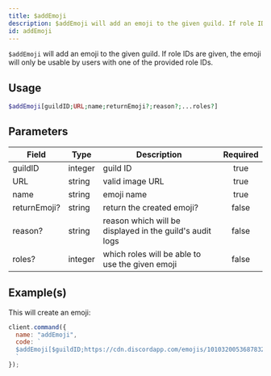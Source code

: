 ```yaml
---
title: $addEmoji
description: $addEmoji will add an emoji to the given guild. If role IDs are given, the emoji will only be usable by users with one of the provided role IDs.
id: addEmoji
---
```


`$addEmoji` will add an emoji to the given guild. If role IDs are given, the emoji will only be usable by users with one
of the provided role IDs.

## Usage

```php
$addEmoji[guildID;URL;name;returnEmoji?;reason?;...roles?]
```

## Parameters

| Field        | Type    | Description                                              | Required |
| ------------ | ------- | -------------------------------------------------------- | :------: |
| guildID      | integer | guild ID                                                 |   true   |
| URL          | string  | valid image URL                                          |   true   |
| name         | string  | emoji name                                               |   true   |
| returnEmoji? | string  | return the created emoji?                                |  false   |
| reason?      | string  | reason which will be displayed in the guild's audit logs |  false   |
| roles?       | integer | which roles will be able to use the given emoji          |  false   |

## Example(s)

This will create an emoji:

```javascript
client.command({
  name: "addEmoji",
  code: `
  $addEmoji[$guildID;https://cdn.discordapp.com/emojis/1010320053687832586.webp?size=96&quality=lossless;leref;false]
  `
});
```
